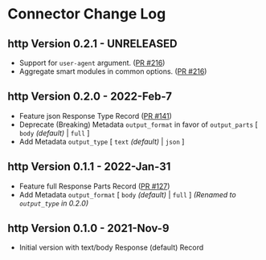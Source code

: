 # Connector Change Log

## http Version 0.2.1 - UNRELEASED
* Support for `user-agent` argument. ([PR #216](https://github.com/infinyon/fluvio-connectors/pull/216))
* Aggregate smart modules in common options. ([PR #216](https://github.com/infinyon/fluvio-connectors/pull/216))

## http Version 0.2.0 - 2022-Feb-7
* Feature json Response Type Record ([PR #141](https://github.com/infinyon/fluvio-connectors/pull/141))
* Deprecate (Breaking) Metadata `output_format` in favor of `output_parts` [ `body` _(default)_ | `full` ]
* Add Metadata `output_type` [ `text` _(default)_ | `json` ]

## http Version 0.1.1 - 2022-Jan-31
* Feature full Response Parts Record ([PR #127](https://github.com/infinyon/fluvio-connectors/pull/127))
* Add Metadata `output_format` [ `body` _(default)_ | `full` ] _(Renamed to `output_type` in 0.2.0)_

## http Version 0.1.0 - 2021-Nov-9
* Initial version with text/body Response (default) Record

